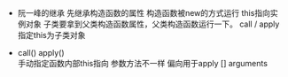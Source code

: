 - 阮一峰的继承 
先继承构造函数的属性
构造函数被new的方式运行 this指向实例对象 
子类要拿到父类构造函数属性，父类构造函数运行一下。 
call / apply 指定this为子类对象


- call()  apply()  
手动指定函数内部this指向
参数方法不一样 偏向用于apply [] arguments